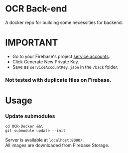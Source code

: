 # OCR Back-end
A docker repo for building some necessities for backend.

# IMPORTANT
- Go to your Firebase's project [service accounts](https://console.firebase.google.com/project/_/settings/serviceaccounts/adminsdk).
- Click Generate New Private Key.
- Save as `serviceAccountKey.json` in the `/back` folder.
### Not tested with duplicate files on Firebase.

# Usage
### Update submodules
```
cd OCR-Docker &&\
git submodule update --init
```
Server is available at `localhost:8000/`.\
All images are downloaded from Firebase Storage.
